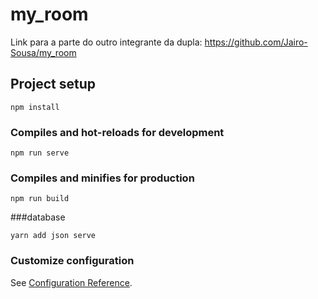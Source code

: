 # my_room

Link para a parte do outro integrante da dupla: https://github.com/Jairo-Sousa/my_room
## Project setup
```
npm install
```

### Compiles and hot-reloads for development
```
npm run serve
```

### Compiles and minifies for production
```
npm run build
```
###database
```
yarn add json serve
```
### Customize configuration
See [Configuration Reference](https://cli.vuejs.org/config/).
